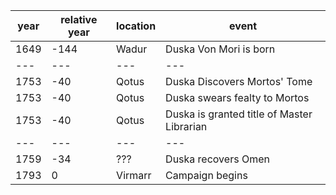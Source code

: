 |  year  | relative year |  location | event | 
| ------ | ------------- | --------- | ----- |
| 1649 | -144 | Wadur | Duska Von Mori is born |
| --- | --- | --- | --- |
| 1753 | -40 | Qotus | Duska Discovers Mortos' Tome |
| 1753 | -40 | Qotus | Duska swears fealty to Mortos |
| 1753 | -40 | Qotus | Duska is granted title of Master Librarian |
| --- | --- | --- | --- |
| 1759 | -34 | ??? | Duska recovers Omen | 
| 1793 | 0 | Virmarr | Campaign begins |
